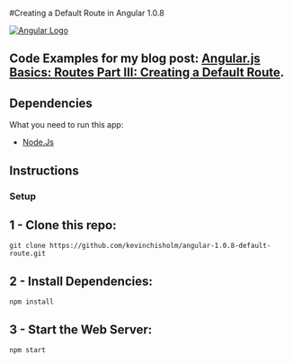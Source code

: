 #Creating a Default Route in Angular 1.0.8

[![Angular Logo](http://sub1.kevinchisholm.com/blog/images/angularjs-logo-small.png)](http://blog.kevinchisholm.com/angular/angular-js-basics-routes-part-iii-creating-a-default-route/)

## Code Examples for my blog post: [Angular.js Basics: Routes Part III: Creating a Default Route](https://blog.kevinchisholm.com/angular/angular-js-basics-routes-part-iii-creating-a-default-route/).

## Dependencies

What you need to run this app:

* [Node.Js](https://nodejs.org)

## Instructions

### Setup

## 1 - Clone this repo: 

```
git clone https://github.com/kevinchisholm/angular-1.0.8-default-route.git
```

## 2 - Install Dependencies:

```
npm install
```

## 3 - Start the Web Server:

```
npm start
```